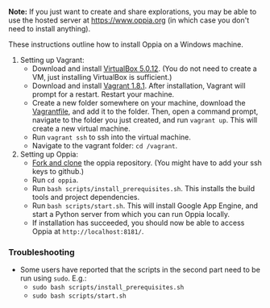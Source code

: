 **Note:** If you just want to create and share explorations, you may be able to use the hosted server at https://www.oppia.org (in which case you don't need to install anything).

These instructions outline how to install Oppia on a Windows machine.

1. Setting up Vagrant:
   - Download and install [VirtualBox 5.0.12](https://www.virtualbox.org/wiki/Downloads). (You do not need to create a VM, just installing VirtualBox is sufficient.)
   - Download and install [Vagrant 1.8.1](https://www.vagrantup.com/downloads.html). After installation, Vagrant will prompt for a restart. Restart your machine.
   - Create a new folder somewhere on your machine, download the [Vagrantfile](https://raw.githubusercontent.com/oppia/oppia/develop/Vagrantfile), and add it to the folder. Then, open a command prompt, navigate to the folder you just created, and run `vagrant up`. This will create a new virtual machine.
   - Run `vagrant ssh` to ssh into the virtual machine.
   - Navigate to the vagrant folder: `cd /vagrant`.
1. Setting up Oppia:
   - [Fork and clone](https://help.github.com/articles/fork-a-repo/) the oppia repository. (You might have to add your ssh keys to github.)
   - Run `cd oppia`.
   - Run `bash scripts/install_prerequisites.sh`. This installs the build tools and project dependencies.
   - Run `bash scripts/start.sh`. This will install Google App Engine, and start a Python server from which you can run Oppia locally.
   - If installation has succeeded, you should now be able to access Oppia at `http://localhost:8181/`.

### Troubleshooting
- Some users have reported that the scripts in the second part need to be run using `sudo`. E.g.:
  - `sudo bash scripts/install_prerequisites.sh`
  - `sudo bash scripts/start.sh`